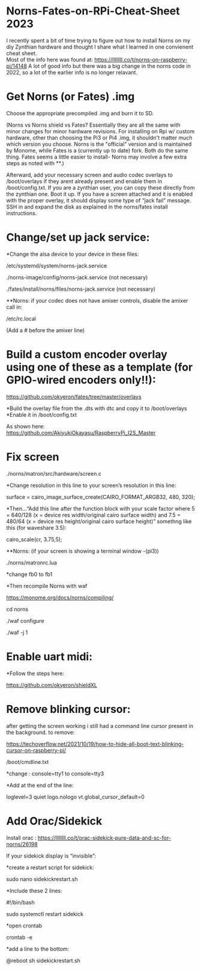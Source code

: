 # Norns-Fates-on-RPi-Cheat-Sheet  2023
I recently spent a bit of time trying to figure out how to install Norns on my diy Zynthian hardware and thought I share what I learned in one convienent cheat sheet.  
Most of the info here was found at:  https://llllllll.co/t/norns-on-raspberry-pi/14148     A lot of good info but there was a big change in the norns code in 2022, so a lot of the earlier info is no longer relavant.  

# Get Norns (or Fates) .img
Choose the appropriate precompiled .img and burn it  to SD.  

(Norns vs Norns shield vs Fates?  Essentially they are all the same with minor changes for minor hardware revisions.   For installing on Rpi w/ custom hardware, other than choosing the Pi3 or Pi4 .img, it shouldn't matter much which version you choose.  Norns is the "official" version and is maintained by Monome, while Fates is a (currently up to date) fork. Both do the same thing.  Fates seems a little easier to install- Norns may involve a few extra steps as noted with **.)

Afterward, add your necessary screen and audio codec overlays to /boot/overlays if they arent already present and enable them in /boot/config.txt.  If you are a zynthian user, you can copy these directly from the zynthian one.
Boot it up.   If you have a screen attached and it is enabled with the proper overlay, it should  display  some type of “jack fail” message.  SSH in and expand the disk as explained in the norns/fates install instructions.

# Change/set up jack service:
*Change the alsa device to your device in these files: 
 
 /etc/systemd/system/norns-jack.service
 
 ./norns-image/config/norns-jack.service    (not necessary)
 
./fates/install/norns/files/norns-jack.service   (not necessary)

**Norns: if your codec does not have amixer controls, disable the amixer call in:  
 
 /etc/rc.local

(Add a # before the amixer line)

# Build a custom encoder overlay using one of these as a template  (for GPIO-wired encoders only!!): 
https://github.com/okyeron/fates/tree/master/overlays

*Build the overlay file from the .dts  with dtc  and copy it to /boot/overlays
*Enable it in  /boot/config.txt

As shown here:  https://github.com/AkiyukiOkayasu/RaspberryPi_I2S_Master

# Fix screen 
./norns/matron/src/hardware/screen.c

*Change resolution in this line to your screen’s resolution in this line:

surface = cairo_image_surface_create(CAIRO_FORMAT_ARGB32, 480, 320);

*Then…“Add this line after the function block with your scale factor
where 5 = 640/128
(x = device res width/original cairo surface width)
and 7.5 = 480/64
(x = device res height/original cairo surface height)”
somethng like this (for waveshare 3.5):

cairo_scale(cr, 3.75,5);     


**Norns: (if your screen is showing a terminal window -(pi3))

./norns/matronrc.lua

*change fb0 to fb1 

*Then recompile Norns with waf
 
 https://monome.org/docs/norns/compiling/

cd norns

./waf configure

./waf -j 1

# Enable uart midi:
*Follow the steps here:

https://github.com/okyeron/shieldXL

# Remove blinking cursor:
after getting the screen working i still had a command line cursor present in the background. 
to remove:

https://techoverflow.net/2021/10/19/how-to-hide-all-boot-text-blinking-cursor-on-raspberry-pi/

 /boot/cmdline.txt
 
*change :  console=tty1 to console=tty3

*Add at the end of the line:  

loglevel=3 quiet logo.nologo vt.global_cursor_default=0

# Add Orac/Sidekick
Install orac :   https://llllllll.co/t/orac-sidekick-pure-data-and-sc-for-norns/26198

If your sidekick display is “invisible”:

*create a restart script  for sidekick:

sudo nano sidekickrestart.sh

*Include these 2 lines:

#!/bin/bash

sudo systemctl restart sidekick

*open crontab 

crontab -e  

*add a line to the bottom:

@reboot sh sidekickrestart.sh


